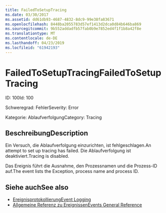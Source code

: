 ```yaml
---
title: FailedToSetupTracing
ms.date: 03/30/2017
ms.assetid: dd61db93-4687-4832-8dc9-99e38fa83671
ms.openlocfilehash: 8448ba2055783d57ef1413d2dca0d84b646ba869
ms.sourcegitcommit: 9b552addadfb57fab0b9e7852ed4f1f1b8a42f8e
ms.translationtype: MT
ms.contentlocale: de-DE
ms.lasthandoff: 04/23/2019
ms.locfileid: "61942193"
---
```

# <a name="failedtosetuptracing"></a><span data-ttu-id="efdaf-102">FailedToSetupTracing</span><span class="sxs-lookup"><span data-stu-id="efdaf-102">FailedToSetupTracing</span></span>
<span data-ttu-id="efdaf-103">ID: 100</span><span class="sxs-lookup"><span data-stu-id="efdaf-103">Id: 100</span></span>  
  
 <span data-ttu-id="efdaf-104">Schweregrad: Fehler</span><span class="sxs-lookup"><span data-stu-id="efdaf-104">Severity: Error</span></span>  
  
 <span data-ttu-id="efdaf-105">Kategorie: Ablaufverfolgung</span><span class="sxs-lookup"><span data-stu-id="efdaf-105">Category: Tracing</span></span>  
  
## <a name="description"></a><span data-ttu-id="efdaf-106">Beschreibung</span><span class="sxs-lookup"><span data-stu-id="efdaf-106">Description</span></span>  
 <span data-ttu-id="efdaf-107">Ein Versuch, die Ablaufverfolgung einzurichten, ist fehlgeschlagen.</span><span class="sxs-lookup"><span data-stu-id="efdaf-107">An attempt to set up tracing has failed.</span></span> <span data-ttu-id="efdaf-108">Die Ablaufverfolgung ist deaktiviert.</span><span class="sxs-lookup"><span data-stu-id="efdaf-108">Tracing is disabled.</span></span>  
  
 <span data-ttu-id="efdaf-109">Das Ereignis führt die Ausnahme, den Prozessnamen und die Prozess-ID auf.</span><span class="sxs-lookup"><span data-stu-id="efdaf-109">The event lists the Exception, process name and process ID.</span></span>  
  
## <a name="see-also"></a><span data-ttu-id="efdaf-110">Siehe auch</span><span class="sxs-lookup"><span data-stu-id="efdaf-110">See also</span></span>

- [<span data-ttu-id="efdaf-111">Ereignisprotokollierung</span><span class="sxs-lookup"><span data-stu-id="efdaf-111">Event Logging</span></span>](../../../../../docs/framework/wcf/diagnostics/event-logging/index.md)
- [<span data-ttu-id="efdaf-112">Allgemeine Referenz zu Ereignissen</span><span class="sxs-lookup"><span data-stu-id="efdaf-112">Events General Reference</span></span>](../../../../../docs/framework/wcf/diagnostics/event-logging/events-general-reference.md)
